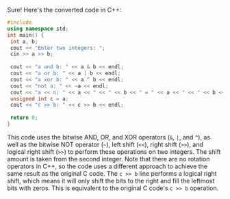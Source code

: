 Sure! Here's the converted code in C++:
```c++
#include 
using namespace std;
int main() {
 int a, b;
 cout << "Enter two integers: ";
 cin >> a >> b;
 
 cout << "a and b: " << a & b << endl;
 cout << "a or b: " << a | b << endl;
 cout << "a xor b: " << a ^ b << endl;
 cout << "not a: " << ~a << endl;
 cout << "a << n: " << a << " << " << b << " = " << a << " << " << b << " = " << a << " << " << b << endl;
 unsigned int c = a;
 cout << "c >> b: " << c >> b << endl;
 
 return 0;
}
```
This code uses the bitwise AND, OR, and XOR operators (`&`, `|`, and `^`), as well as the bitwise NOT operator (`~`), left shift (`<<`), right shift (`>>`), and logical right shift (`>>`) to perform these operations on two integers. The shift amount is taken from the second integer.
Note that there are no rotation operators in C++, so the code uses a different approach to achieve the same result as the original C code. The `c >> b` line performs a logical right shift, which means it will only shift the bits to the right and fill the leftmost bits with zeros. This is equivalent to the original C code's `c >> b` operation.


